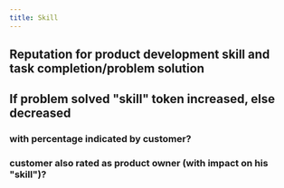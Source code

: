 ```yaml
---
title: Skill
---
```


## Reputation for product development skill and task completion/problem solution

## If problem solved "skill" token increased, else decreased
### with percentage indicated by customer?

### customer also rated as product owner (with impact on his "skill")?
